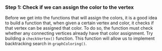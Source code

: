<!-- title={checkVertex()} -->

<!-- concepts={Backtracking Search, Lists, For Loops} -->

<!--badges={Python:7,Algorithms:30}-->

### Step 1: Check if we can assign the color to the vertex

Before we get into the functions that will assign the colors, it is a good idea to build a function that, when given a certain vertex and color, it checks if that vertex can be assigned that color. To do so, the function must check whether any connecting vertices already have that color assignment. Try building a `checkVertex()` function. This function will allow us to implement backtracking search in `graphColoring()`.

